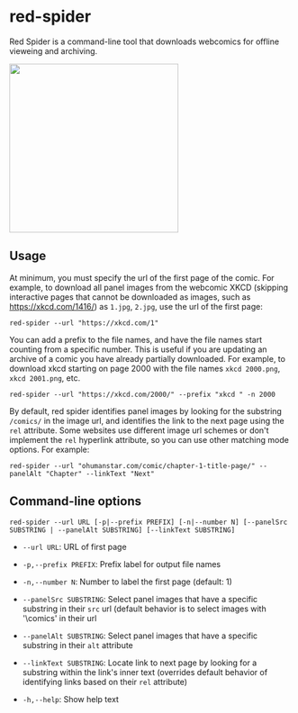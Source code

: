 # red-spider
Red Spider is a command-line tool that downloads webcomics for offline vieweing and archiving.

<img src="https://imgs.xkcd.com/comics/red_spiders_small.jpg" width="300">

## Usage

At minimum, you must specify the url of the first page of the comic.
For example, to download all panel images from the webcomic XKCD (skipping interactive pages that cannot be downloaded as images, such as https://xkcd.com/1416/) as `1.jpg`, `2.jpg`,
use the url of the first page:

```
red-spider --url "https://xkcd.com/1"
```

You can add a prefix to the file names, and have the file names start counting from a specific number.
This is useful if you are updating an archive of a comic you have already partially downloaded.
For example, to download xkcd starting on page 2000 with the file names `xkcd 2000.png`, `xkcd 2001.png`, etc.

```
red-spider --url "https://xkcd.com/2000/" --prefix "xkcd " -n 2000
```

By default, red spider identifies panel images by looking for the substring `/comics/` in the image url, and identifies the link to the next page using the `rel` attribute.
Some websites use different image url schemes or don't implement the `rel` hyperlink attribute, so you can use other matching mode options. For example:

```
red-spider --url "ohumanstar.com/comic/chapter-1-title-page/" --panelAlt "Chapter" --linkText "Next"
```


## Command-line options
```
red-spider --url URL [-p|--prefix PREFIX] [-n|--number N] [--panelSrc SUBSTRING | --panelAlt SUBSTRING] [--linkText SUBSTRING]
```
                  
- `--url URL`:               URL of first page

- `-p,--prefix PREFIX`:       Prefix label for output file names

- `-n,--number N`:            Number to label the first page (default: 1)

- `--panelSrc SUBSTRING`:     Select panel images that have a specific substring in their `src` url (default behavior is to select images with '\comics\' in their url
                         
- `--panelAlt SUBSTRING`:     Select panel images that have a specific substring in their `alt` attribute
                         
- `--linkText SUBSTRING`:     Locate link to next page by looking for a substring within the link's inner text (overrides default behavior of identifying links based on their `rel` attribute)
                         
- `-h,--help`:                Show help text

